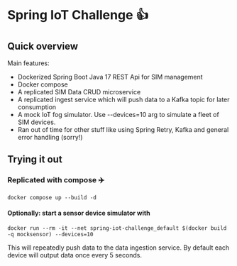 
# Spring IoT Challenge :+1:


## Quick overview

Main features:
* Dockerized Spring Boot Java 17 REST Api for SIM management
* Docker compose
* A replicated SIM Data CRUD microservice
* A replicated ingest service which will push data to a Kafka topic for later consumption
* A mock IoT fog simulator. Use --devices=10 arg to simulate a fleet of SIM devices.
* Ran out of time for other stuff like using Spring Retry, Kafka and general error handling (sorry!)


## Trying it out


### Replicated with compose :airplane:
`docker compose up --build -d`


#### Optionally:  start a sensor device simulator with

```docker run --rm -it --net spring-iot-challenge_default $(docker build -q mocksensor) --devices=10```

This will repeatedly push data to the data ingestion service. 
By default each device will output data once every 5 seconds.